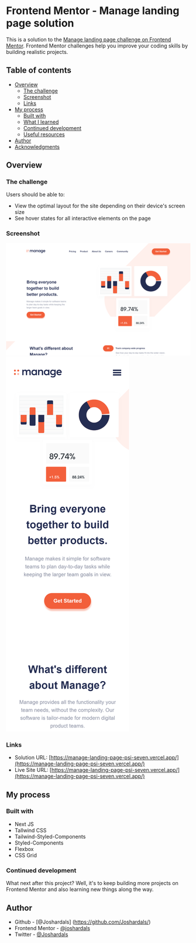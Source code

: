 # Frontend Mentor - Manage landing page solution

This is a solution to the [Manage landing page challenge on Frontend Mentor](https://www.frontendmentor.io/challenges/manage-landing-page-SLXqC6P5). Frontend Mentor challenges help you improve your coding skills by building realistic projects.

## Table of contents

- [Overview](#overview)
  - [The challenge](#the-challenge)
  - [Screenshot](#screenshot)
  - [Links](#links)
- [My process](#my-process)
  - [Built with](#built-with)
  - [What I learned](#what-i-learned)
  - [Continued development](#continued-development)
  - [Useful resources](#useful-resources)
- [Author](#author)
- [Acknowledgments](#acknowledgments)

## Overview

### The challenge

Users should be able to:

- View the optimal layout for the site depending on their device's screen size
- See hover states for all interactive elements on the page

### Screenshot

![Desktop](./public/manage-desktop.png)
![Mobile](./public/manage-mobile.png)

### Links

- Solution URL: [https://manage-landing-page-psi-seven.vercel.app/](https://manage-landing-page-psi-seven.vercel.app/)
- Live Site URL: [https://manage-landing-page-psi-seven.vercel.app/](https://manage-landing-page-psi-seven.vercel.app/)

## My process

### Built with

- Next JS
- Tallwind CSS
- Tailwind-Styled-Components
- Styled-Components
- Flexbox
- CSS Grid

### Continued development

What next after this project? Well, it's to keep building more projects on Frontend Mentor and also learning new things along the way.

## Author

- Github - [@Joshardals] (https://github.com/Joshardals/)
- Frontend Mentor - [@joshardals](https://www.frontendmentor.io/profile/Joshardals)
- Twitter - [@Joshardals](https://www.twitter.com/joshardals)
